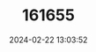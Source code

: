 ---
title: "161655"
category: "Irolita waitii"
draft: false
date: 2024-02-22 13:03:52
languages:
  English: ["Round Skate", "Southern Round Skate"]
---